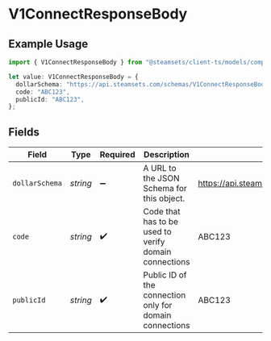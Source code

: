 # V1ConnectResponseBody

## Example Usage

```typescript
import { V1ConnectResponseBody } from "@steamsets/client-ts/models/components";

let value: V1ConnectResponseBody = {
  dollarSchema: "https://api.steamsets.com/schemas/V1ConnectResponseBody.json",
  code: "ABC123",
  publicId: "ABC123",
};
```

## Fields

| Field                                                        | Type                                                         | Required                                                     | Description                                                  | Example                                                      |
| ------------------------------------------------------------ | ------------------------------------------------------------ | ------------------------------------------------------------ | ------------------------------------------------------------ | ------------------------------------------------------------ |
| `dollarSchema`                                               | *string*                                                     | :heavy_minus_sign:                                           | A URL to the JSON Schema for this object.                    | https://api.steamsets.com/schemas/V1ConnectResponseBody.json |
| `code`                                                       | *string*                                                     | :heavy_check_mark:                                           | Code that has to be used to verify domain connections        | ABC123                                                       |
| `publicId`                                                   | *string*                                                     | :heavy_check_mark:                                           | Public ID of the connection only for domain connections      | ABC123                                                       |